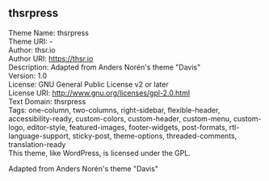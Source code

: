 ## thsrpress

Theme Name: thsrpress  
Theme URI: -  
Author: thsr.io  
Author URI: https://thsr.io  
Description: Adapted from Anders Norén's theme "Davis"  
Version: 1.0  
License: GNU General Public License v2 or later  
License URI: http://www.gnu.org/licenses/gpl-2.0.html  
Text Domain: thsrpress  
Tags: one-column, two-columns, right-sidebar, flexible-header, accessibility-ready, custom-colors, custom-header, custom-menu, custom-logo, editor-style, featured-images, footer-widgets, post-formats, rtl-language-support, sticky-post, theme-options, threaded-comments, translation-ready  
This theme, like WordPress, is licensed under the GPL.

Adapted from Anders Norén's theme "Davis"